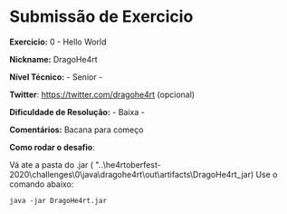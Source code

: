 # Submissão de Exercicio

**Exercicio:** 0 - Hello World

**Nickname:** DragoHe4rt

**Nível Técnico:** - Senior -

**Twitter**: https://twitter.com/dragohe4rt (opcional)

**Dificuldade de Resolução:** - Baixa -

**Comentários:** Bacana para começo

**Como rodar o desafio**: 

Vá ate a pasta do .jar ( "..\he4rtoberfest-2020\challenges\0\java\dragohe4rt\out\artifacts\DragoHe4rt_jar\) 
Use o comando abaixo: 
```
java -jar DragoHe4rt.jar
```